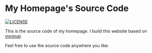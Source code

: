 # My Homepage's Source Code

[![LICENSE](https://licensebuttons.net/l/by-sa/3.0/88x31.png)](https://creativecommons.org/licenses/by-sa/3.0/)

This is the source code of my homepage. I build this website based on [minimal](https://github.com/orderedlist/minimal).

Feel free to use the source code anywhere you like.

